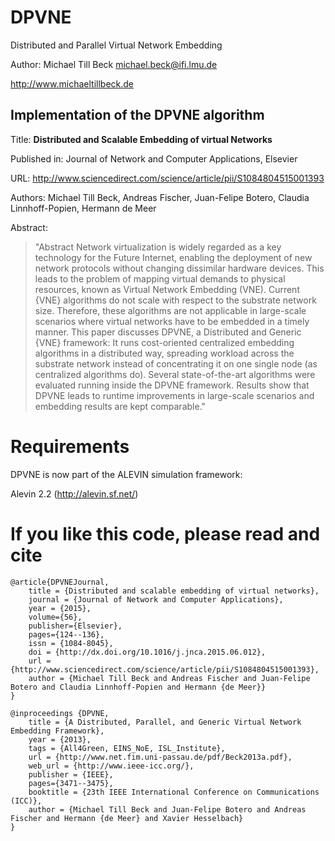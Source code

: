# DPVNE
Distributed and Parallel Virtual Network Embedding


Author: Michael Till Beck <michael.beck@ifi.lmu.de>

http://www.michaeltillbeck.de



## Implementation of the DPVNE algorithm

Title: **Distributed and Scalable Embedding of virtual Networks**

Published in: Journal of Network and Computer Applications, Elsevier

URL: http://www.sciencedirect.com/science/article/pii/S1084804515001393

Authors: Michael Till Beck, Andreas Fischer, Juan-Felipe Botero, Claudia Linnhoff-Popien, Hermann de Meer

Abstract:
> "Abstract Network virtualization is widely regarded as a key technology for the Future Internet, enabling the deployment of new network protocols without changing dissimilar hardware devices. This leads to the problem of mapping virtual demands to physical resources, known as Virtual Network Embedding (VNE). Current \{VNE\} algorithms do not scale with respect to the substrate network size. Therefore, these algorithms are not applicable in large-scale scenarios where virtual networks have to be embedded in a timely manner. This paper discusses DPVNE, a Distributed and Generic \{VNE\} framework: It runs cost-oriented centralized embedding algorithms in a distributed way, spreading workload across the substrate network instead of concentrating it on one single node (as centralized algorithms do). Several state-of-the-art algorithms were evaluated running inside the DPVNE framework. Results show that DPVNE leads to runtime improvements in large-scale scenarios and embedding results are kept comparable."


# Requirements

DPVNE is now part of the ALEVIN simulation framework:

Alevin 2.2 (http://alevin.sf.net/)


# If you like this code, please read and cite

    @article{DPVNEJournal,
        title = {Distributed and scalable embedding of virtual networks},
        journal = {Journal of Network and Computer Applications},
        year = {2015},
        volume={56},
        publisher={Elsevier},
        pages={124--136},
        issn = {1084-8045},
        doi = {http://dx.doi.org/10.1016/j.jnca.2015.06.012},
        url = {http://www.sciencedirect.com/science/article/pii/S1084804515001393},
        author = {Michael Till Beck and Andreas Fischer and Juan-Felipe Botero and Claudia Linnhoff-Popien and Hermann {de Meer}}
    }

    @inproceedings {DPVNE,
        title = {A Distributed, Parallel, and Generic Virtual Network Embedding Framework},
        year = {2013},
        tags = {All4Green, EINS_NoE, ISL_Institute},
        url = {http://www.net.fim.uni-passau.de/pdf/Beck2013a.pdf},
        web_url = {http://www.ieee-icc.org/},
        publisher = {IEEE},
        pages={3471--3475},
        booktitle = {23th IEEE International Conference on Communications (ICC)},
        author = {Michael Till Beck and Juan-Felipe Botero and Andreas Fischer and Hermann {de Meer} and Xavier Hesselbach}
    }
